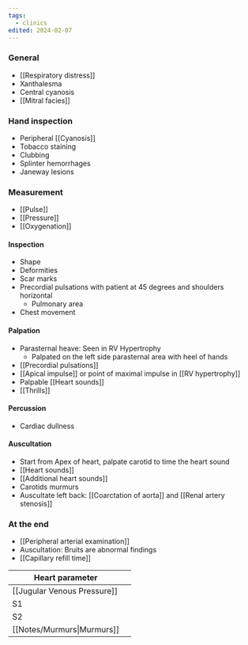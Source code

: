 ```yaml
---
tags:
  - clinics
edited: 2024-02-07
---
```

### General
- [[Respiratory distress]] 
- Xanthalesma
- Central cyanosis
- [[Mitral facies]] 
### Hand inspection
- Peripheral [[Cyanosis]]
- Tobacco staining
- Clubbing
- Splinter hemorrhages
- Janeway lesions
### Measurement 
- [[Pulse]] 
- [[Pressure]] 
- [[Oxygenation]] 
#### Inspection
- Shape
- Deformities
- Scar marks
- Precordial pulsations with patient at 45 degrees and shoulders horizontal 
	- Pulmonary area
- Chest movement
#### Palpation
- Parasternal heave: Seen in RV Hypertrophy 
	- Palpated on the left side parasternal area with heel of hands
- [[Precordial pulsations]]
- [[Apical impulse]] or point of maximal impulse in [[RV hypertrophy]] 
- Palpable [[Heart sounds]] 
- [[Thrills]] 
#### Percussion
- Cardiac dullness 
#### Auscultation
- Start from Apex of heart, palpate carotid to time the heart sound
- [[Heart sounds]] 
- [[Additional heart sounds]] 
- Carotids murmurs
- Auscultate left back: [[Coarctation of aorta]] and [[Renal artery stenosis]] 
### At the end
- [[Peripheral arterial examination]] 
- Auscultation: Bruits are abnormal findings 
- [[Capillary refill time]] 

| Heart parameter             |     |
| --------------------------- | --- |
| [[Jugular Venous Pressure]] |     |
| S1                          |     |
| S2                          |     |
| [[Notes/Murmurs\|Murmurs]]  |     |
